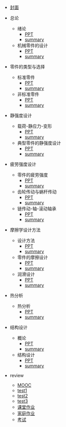 - [封面](README.md)
- 总论

  - 绪论
    - <a href="RES/PPT/ch01-绪论.pdf">PPT</a>
    - [summary](ch01/README.md)
  - 机械零件的设计
    - <a href="RES/PPT/ch02-机械零件的设计.pdf">PPT</a>
    - [summary](ch02/README.md)

- 零件的类型与选择

  - 标准零件
    - <a href="RES/PPT/ch03-标准零件的类型和选用.pdf">PPT</a>
    - [summary](ch03/README.md)
  - 非标准零件
    - <a href="RES/PPT/ch04-非标准零件的类型和选用.pdf">PPT</a>
    - [summary](ch04/README.md)

- 静强度设计

  - 载荷-静应力-变形
    - <a href="RES/PPT/ch05-机械零件中的载荷-静应力和变形.pdf">PPT</a>
    - [summary](ch05/README.md)
  - 典型零件的静强度设计
    - <a href="RES/PPT/ch06-典型机械零件的静强度设计.pdf">PPT</a>
    - [summary](ch06/README.md)

- 疲劳强度设计

  - 零件的疲劳强度
    - <a href="RES/PPT/ch07-机械零件的疲劳强度计算.pdf">PPT</a>
    - [summary](ch07/README.md)
  - 齿轮传动与蜗杆传动
    - <a href="RES/PPT/ch08-齿轮传动与蜗杆传动疲劳强度设计.pdf">PPT</a>
    - [summary](ch08/README.md)
  - 链传动-轴-滚动轴承
    - <a href="RES/PPT/ch09-链-轴与滚动轴承疲劳强度设计.pdf">PPT</a>
    - [summary](ch09/README.md)

- 摩擦学设计方法

  - 设计方法
    - <a href="RES/PPT/ch10-摩擦学设计方法.pdf">PPT</a>
    - [summary](ch10/README.md)
  - 零件的摩擦设计
    - <a href="RES/PPT/ch11-机械零件摩擦设计.pdf">PPT</a>
    - [summary](ch11/README.md)
  - 润滑设计
    - <a href="RES/PPT/ch12-机械零件润滑设计.pdf">PPT</a>
    - [summary](ch12/README.md)

- 热分析

  - 热分析
    - <a href="RES/PPT/ch13-机械设计中的热分析.pdf">PPT</a>
    - [summary](ch13/README.md)

- 结构设计

  - 概论
    - <a href="RES/PPT/ch14-结构设计概论.pdf">PPT</a>
    - [summary](ch14/README.md)
  - 结构设计
    - <a href="RES/PPT/ch15-常用机械零件的结构设计.pdf">PPT</a>
    - [summary](ch15/README.md)

- review

  - [MOOC](test/MOOC.md)
  - [test1](test/test1/README.md)
  - [test2](test/test2/README.md)
  - [test3](test/test3/README.md)
  - [课堂作业](test/coursework/README.md)
  - [家庭作业](test/homework/README.md)
  - [考试](test/exam/README.md)

